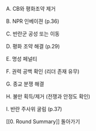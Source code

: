 
A. CB와 평화조약 제거


B. NPR 인베이젼 (p.36)

 
C. 반란군 공성 또는 이동


D. 평화 조약 해결 (p.29)


E. 명성 페널티


F. 권력 공백 확인 (리더 존재 유무)


G. 종교 분쟁 해결


H. 불만 획득/제거 (전쟁과 안정도 확인)


I. 반란 주사위 굴림 (p.37)


[[0. Round Summary]] 돌아가기

